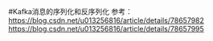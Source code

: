 #Kafka消息的序列化和反序列化
参考：
    https://blog.csdn.net/u013256816/article/details/78657982
    https://blog.csdn.net/u013256816/article/details/78657995